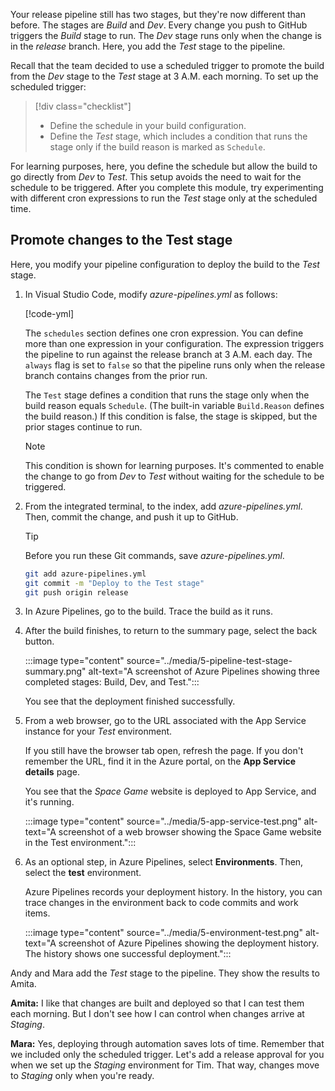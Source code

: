 Your release pipeline still has two stages, but they're now different than before. The stages are *Build* and *Dev*. Every change you push to GitHub triggers the *Build* stage to run. The *Dev* stage runs only when the change is in the *release* branch. Here, you add the *Test* stage to the pipeline.

Recall that the team decided to use a scheduled trigger to promote the build from the *Dev* stage to the *Test* stage at 3 A.M. each morning. To set up the scheduled trigger:

> [!div class="checklist"]
> - Define the schedule in your build configuration.
> - Define the *Test* stage, which includes a condition that runs the stage only if the build reason is marked as `Schedule`.

For learning purposes, here, you define the schedule but allow the build to go directly from *Dev* to *Test*. This setup avoids the need to wait for the schedule to be triggered. After you complete this module, try experimenting with different cron expressions to run the *Test* stage only at the scheduled time.

## Promote changes to the Test stage

Here, you modify your pipeline configuration to deploy the build to the *Test* stage.

1. In Visual Studio Code, modify *azure-pipelines.yml* as follows:

    [!code-yml[](code/5-azure-pipelines.yml?highlight=8-14,106-128)]

    The `schedules` section defines one cron expression. You can define more than one expression in your configuration. The expression triggers the pipeline to run against the release branch at 3 A.M. each day. The `always` flag is set to `false` so that the pipeline runs only when the release branch contains changes from the prior run.

    The `Test` stage defines a condition that runs the stage only when the build reason equals `Schedule`. (The built-in variable `Build.Reason` defines the build reason.) If this condition is false, the stage is skipped, but the prior stages continue to run.

    > [!NOTE]
    > This condition is shown for learning purposes. It's commented to enable the change to go from *Dev* to *Test* without waiting for the schedule to be triggered.

1. From the integrated terminal, to the index, add *azure-pipelines.yml*. Then, commit the change, and push it up to GitHub.

    > [!TIP]
    > Before you run these Git commands, save *azure-pipelines.yml*.

    ```bash
    git add azure-pipelines.yml
    git commit -m "Deploy to the Test stage"
    git push origin release
    ```

1. In Azure Pipelines, go to the build. Trace the build as it runs.
1. After the build finishes, to return to the summary page, select the back button.

    :::image type="content" source="../media/5-pipeline-test-stage-summary.png" alt-text="A screenshot of Azure Pipelines showing three completed stages: Build, Dev, and Test.":::

    You see that the deployment finished successfully.
1. From a web browser, go to the URL associated with the App Service instance for your *Test* environment.

    If you still have the browser tab open, refresh the page. If you don't remember the URL, find it in the Azure portal, on the **App Service details** page.

    You see that the *Space Game* website is deployed to App Service, and it's running.

    :::image type="content" source="../media/5-app-service-test.png" alt-text="A screenshot of a web browser showing the Space Game website in the Test environment.":::

1. As an optional step, in Azure Pipelines, select **Environments**. Then, select the **test** environment.

    Azure Pipelines records your deployment history. In the history, you can trace changes in the environment back to code commits and work items.

    :::image type="content" source="../media/5-environment-test.png" alt-text="A screenshot of Azure Pipelines showing the deployment history. The history shows one successful deployment.":::

Andy and Mara add the *Test* stage to the pipeline. They show the results to Amita.

**Amita:** I like that changes are built and deployed so that I can test them each morning. But I don't see how I can control when changes arrive at *Staging*.

**Mara:** Yes, deploying through automation saves lots of time. Remember that we included only the scheduled trigger. Let's add a release approval for you when we set up the *Staging* environment for Tim. That way, changes move to *Staging* only when you're ready.
